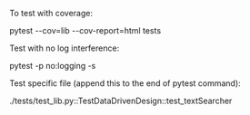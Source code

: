 To test with coverage:

pytest --cov=lib --cov-report=html tests

Test with no log interference:

pytest -p no:logging -s

Test specific file (append this to the end of pytest command):

./tests/test_lib.py::TestDataDrivenDesign::test_textSearcher